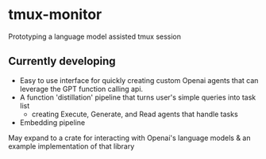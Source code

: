 # tmux-monitor

Prototyping a language model assisted tmux session

## Currently developing
* Easy to use interface for quickly creating custom Openai agents that can leverage the GPT function calling api.
* A function 'distillation' pipeline that turns user's simple queries into task list
  * creating Execute, Generate, and Read agents that handle tasks
* Embedding pipeline


May expand to a crate for interacting with Openai's language models & an example implementation of that library
